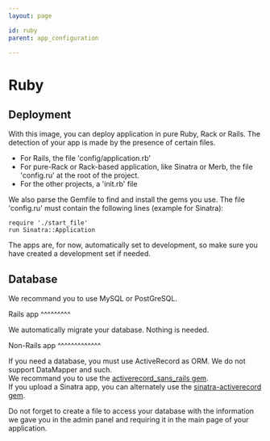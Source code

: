 ```yaml
---
layout: page

id: ruby
parent: app_configuration

---
```

Ruby 
====

Deployment
----------

With this image, you can deploy application in pure Ruby, Rack or Rails. 
The detection of your app is made by the presence of certain files.  

* For Rails, the file 'config/application.rb'  
* For pure-Rack or Rack-based application, like Sinatra or Merb, the file 'config.ru' at the root of the project.  
* For the other projects, a 'init.rb' file  

We also parse the Gemfile to find and install the gems you use.
The file 'config.ru' must contain the following lines (example for Sinatra):

    require './start_file'  
    run Sinatra::Application

The apps are, for now, automatically set to development, so make sure you have created a development set if needed.

Database
--------

We recommand you to use MySQL or PostGreSQL.  

Rails app
^^^^^^^^^

We automatically migrate your database. Nothing is needed.

Non-Rails app
^^^^^^^^^^^^^

If you need a database, you must use ActiveRecord as ORM. We do not support DataMapper and such.   
We recommand you to use the [activerecord_sans_rails gem](https://github.com/davidcornu/activerecord_sans_rails).    
If you upload a Sinatra app, you can alternately use the [sinatra-activerecord gem](https://github.com/janko-m/sinatra-activerecord).    

Do not forget to create a file to access your database with the information we gave you in the admin panel and requiring it in the main page of your application.
